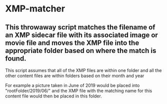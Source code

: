 # XMP-matcher
## This throwaway script matches the filename of an XMP sidecar file with its associated image or movie file and moves the XMP file into the appropriate folder based on where the match is found.

This script assumes that all of the XMP files are within one folder and all the other content files are within folders based on their month and year

For example a picture taken in June of 2019 would be placed into "rootFolder/2019/06/" and the XMP file with the matching name for this content file would then be placed in this folder.

